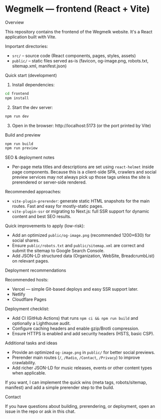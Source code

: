 # Wegmelk — frontend (React + Vite)

Overview

This repository contains the frontend of the Wegmelk website. It's a React application built with Vite.

Important directories:

- `src/` – source code (React components, pages, styles, assets)
- `public/` – static files served as-is (favicon, og-image.png, robots.txt, sitemap.xml, manifest.json)

Quick start (development)

1. Install dependencies:

```bash
cd frontend
npm install
```

2. Start the dev server:

```bash
npm run dev
```

3. Open in the browser: http://localhost:5173 (or the port printed by Vite)

Build and preview

```bash
npm run build
npm run preview
```

SEO & deployment notes

- Per-page meta titles and descriptions are set using `react-helmet` inside page components. Because this is a client-side SPA, crawlers and social preview services may not always pick up those tags unless the site is prerendered or server-side rendered.

Recommended approaches:

- `vite-plugin-prerender`: generate static HTML snapshots for the main routes. Fast and easy for mostly-static pages.
- `vite-plugin-ssr` or migrating to Next.js: full SSR support for dynamic content and best SEO results.

Quick improvements to apply (low-risk):

- Add an optimized `public/og-image.png` (recommended 1200×630) for social shares.
- Ensure `public/robots.txt` and `public/sitemap.xml` are correct and submit the sitemap to Google Search Console.
- Add JSON-LD structured data (Organization, WebSite, BreadcrumbList) on relevant pages.

Deployment recommendations

Recommended hosts:

- Vercel — simple Git-based deploys and easy SSR support later.
- Netlify
- Cloudflare Pages

Deployment checklist:

- Add CI (GitHub Actions) that runs `npm ci && npm run build` and optionally a Lighthouse audit.
- Configure caching headers and enable gzip/Brotli compression.
- Ensure HTTPS is enabled and add security headers (HSTS, basic CSP).

Additional tasks and ideas

- Provide an optimized `og-image.png` in `public/` for better social previews.
- Prerender main routes (`/`, `/Radio`, `/Contact`, `/Privacy`) to improve crawlability.
- Add richer JSON-LD for music releases, events or other content types when applicable.

If you want, I can implement the quick wins (meta tags, robots/sitemap, manifest) and add a simple prerender step to the build.

Contact

If you have questions about building, prerendering, or deployment, open an issue in the repo or ask in this chat.
